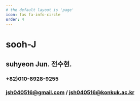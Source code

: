 ```yaml
---
# the default layout is 'page'
icon: fas fa-info-circle
order: 4
---
```


# sooh-J 
## suhyeon Jun. 전수현. 
### +82)010-8928-9255
### jsh040516@gmail.com / jsh040516@konkuk.ac.kr
<!-- > Add Markdown syntax content to file `_tabs/about.md`{: .filepath } and it will show up on this page. -->
<!-- {: .prompt-tip } -->
